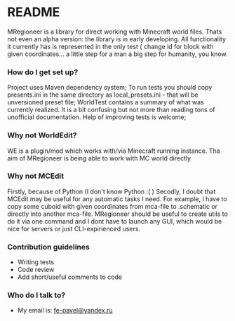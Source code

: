 # README #

MRegioneer is a library for direct working with Minecraft world files.
Thats not even an alpha version: the library is in early developing. All functionality it currently has is represented in the only test ( change id for block with given coordinates... a little step for a man a big step for humanity, you know.

### How do I get set up? ###

Project uses Maven dependency system;
To run tests you should copy presents.ini in the same directory as local_presets.ini - that will be unversioned preset file;
WorldTest contains a summary of what was currently realized. It is a bit confusing but not more than reading tons of unofficial documentation. Help of improving tests is welcome;


### Why not WorldEdit? ###
WE is a plugin/mod which works with/via Minecraft running instance. Tha aim of MRegioneer is being able to work with MC world directly

### Why not MCEdit ###

Firstly, because of Python (I don't know Python :( )
Secodly, I doubt that MCEdit may be useful for any automatic tasks I need. For example, I have to copy some cuboid with given coordinates from mca-file to .schematic or directly into another mca-file. MRegioneer should be useful to create utils to do it via one command and I dont have to launch any GUI, which would be nice for servers or just CLI-expirienced users.

### Contribution guidelines ###

* Writing tests
* Code review
* Add short/useful comments to code

### Who do I talk to? ###

* My email is: fe-pavel@yandex.ru